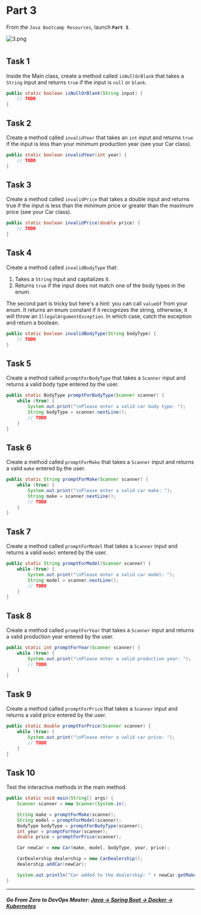 # Part 3

From the `Java Bootcamp Resources`, launch **`Part 3`**.

![3.png](https://img-c.udemycdn.com/redactor/raw/article_lecture/2025-01-03_19-02-20-f7560a5523051b60198013057566dc19.png)
# 

## Task 1
Inside the Main class, create a method called `isNullOrBlank` that takes a `String` input and returns `true` if the input is `null` or `blank`.

```java
public static boolean isNullOrBlank(String input) {
    // TODO
}
```

## Task 2
Create a method called `invalidYear` that takes an `int` input and returns `true` if the input is less than your minimum production year (see your Car class).

```java
public static boolean invalidYear(int year) {
    // TODO
}
```

## Task 3
Create a method called `invalidPrice` that takes a double input and returns true if the input is less than the minimum price or greater than the maximum price (see your Car class).

```java
public static boolean invalidPrice(double price) {
    // TODO
}
```

## Task 4

Create a method called `invalidBodyType` that:

1. Takes a `String` input and capitalizes it.
2. Returns `true` if the input does not match one of the body types in the enum.

The second part is tricky but here's a hint: you can call `valueOf` from your enum. It returns an enum constant if it recognizes the string, otherwise, it will throw an `IllegalArgumentException`. In which case, catch the exception and return a boolean.

```java
public static boolean invalidBodyType(String bodyType) {
    // TODO
}
```

## Task 5
Create a method called `promptForBodyType` that takes a `Scanner` input and returns a valid body type entered by the user.

```java
public static BodyType promptForBodyType(Scanner scanner) {
    while (true) {
        System.out.print("\nPlease enter a valid car body type: ");
        String bodyType = scanner.nextLine();
        // TODO
    }
}
```


## Task 6

Create a method called `promptForMake` that takes a `Scanner` input and returns a valid `make` entered by the user.

```java
public static String promptForMake(Scanner scanner) {
    while (true) {
        System.out.print("\nPlease enter a valid car make: ");
        String make = scanner.nextLine();
        // TODO
    }
}
```

## Task 7
Create a method called `promptForModel` that takes a `Scanner` input and returns a valid `model` entered by the user.

```java
public static String promptForModel(Scanner scanner) {
    while (true) {
        System.out.print("\nPlease enter a valid car model: ");
        String model = scanner.nextLine();
        // TODO
    }
}
```

## Task 8
Create a method called `promptForYear` that takes a `Scanner` input and returns a valid production year entered by the user.

```java
public static int promptForYear(Scanner scanner) {
    while (true) {
        System.out.print("\nPlease enter a valid production year: ");
        // TODO
    }
}
```

## Task 9
Create a method called `promptForPrice` that takes a `Scanner` input and returns a valid price entered by the user.

```java
public static double promptForPrice(Scanner scanner) {
    while (true) {
        System.out.print("\nPlease enter a valid car price: ");
        // TODO
    }
}
```

## Task 10
Test the interactive methods in the main method.

```java
public static void main(String[] args) {
    Scanner scanner = new Scanner(System.in);

    String make = promptForMake(scanner);
    String model = promptForModel(scanner);
    BodyType bodyType = promptForBodyType(scanner);
    int year = promptForYear(scanner);
    double price = promptForPrice(scanner);

    Car newCar = new Car(make, model, bodyType, year, price);

    CarDealership dealership = new CarDealership();
    dealership.addCar(newCar);

    System.out.println("Car added to the dealership: " + newCar.getMake() + " " + newCar.getModel());
}

```

----------

##### **Go From Zero to DevOps Master**: *[Java → Spring Boot → Docker → Kubernetes](https://rslim087a.github.io/zero-devops-roadmap/)*

